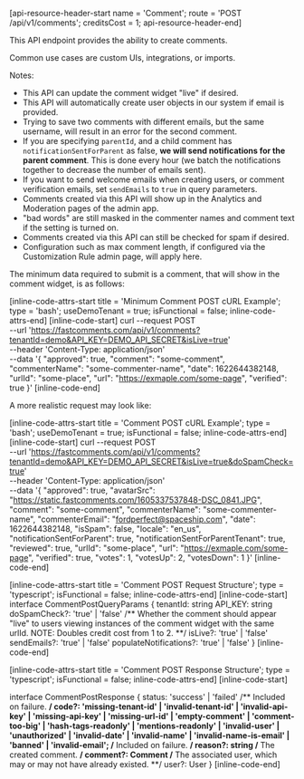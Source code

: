 [api-resource-header-start name = 'Comment'; route = 'POST /api/v1/comments'; creditsCost = 1; api-resource-header-end]

This API endpoint provides the ability to create comments.

Common use cases are custom UIs, integrations, or imports.

Notes:

- This API can update the comment widget "live" if desired.
- This API will automatically create user objects in our system if email is provided.
- Trying to save two comments with different emails, but the same username, will result in an error for the second comment. 
- If you are specifying `parentId`, and a child comment has `notificationSentForParent` as false, **we will send notifications for the parent comment**. This is done every hour (we batch the notifications together to decrease the number of emails sent).
- If you want to send welcome emails when creating users, or comment verification emails, set `sendEmails` to `true` in query parameters.
- Comments created via this API will show up in the Analytics and Moderation pages of the admin app.
- "bad words" are still masked in the commenter names and comment text if the setting is turned on.
- Comments created via this API can still be checked for spam if desired.
- Configuration such as max comment length, if configured via the Customization Rule admin page, will apply here.

The minimum data required to submit is a comment, that will show in the comment widget, is as follows:

[inline-code-attrs-start title = 'Minimum Comment POST cURL Example'; type = 'bash'; useDemoTenant = true; isFunctional = false; inline-code-attrs-end]
[inline-code-start]
curl --request POST \
  --url 'https://fastcomments.com/api/v1/comments?tenantId=demo&API_KEY=DEMO_API_SECRET&isLive=true' \
  --header 'Content-Type: application/json' \
  --data '{
	"approved": true,
	"comment": "some-comment",
	"commenterName": "some-commenter-name",
	"date": 1622644382148,
	"urlId": "some-place",
	"url": "https://exmaple.com/some-page",
	"verified": true
}'
[inline-code-end]

A more realistic request may look like:

[inline-code-attrs-start title = 'Comment POST cURL Example'; type = 'bash'; useDemoTenant = true; isFunctional = false; inline-code-attrs-end]
[inline-code-start]
curl --request POST \
  --url 'https://fastcomments.com/api/v1/comments?tenantId=demo&API_KEY=DEMO_API_SECRET&isLive=true&doSpamCheck=true' \
  --header 'Content-Type: application/json' \
  --data '{
	"approved": true,
	"avatarSrc": "https://static.fastcomments.com/1605337537848-DSC_0841.JPG",
	"comment": "some-comment",
	"commenterName": "some-commenter-name",
	"commenterEmail": "fordperfect@spaceship.com",
	"date": 1622644382148,
	"isSpam": false,
	"locale": "en_us",
	"notificationSentForParent": true,
	"notificationSentForParentTenant": true,
	"reviewed": true,
	"urlId": "some-place",
	"url": "https://exmaple.com/some-page",
	"verified": true,
	"votes": 1,
	"votesUp": 2,
	"votesDown": 1
}'
[inline-code-end]

[inline-code-attrs-start title = 'Comment POST Request Structure'; type = 'typescript'; isFunctional = false; inline-code-attrs-end]
[inline-code-start]
interface CommentPostQueryParams {
    tenantId: string
    API_KEY: string
    doSpamCheck?: 'true' | 'false'
	/** Whether the comment should appear "live" to users viewing instances of the comment widget with the same urlId. NOTE: Doubles credit cost from 1 to 2. **/
    isLive?: 'true' | 'false'
    sendEmails?: 'true' | 'false'
    populateNotifications?: 'true' | 'false'
}
[inline-code-end]

[inline-code-attrs-start title = 'Comment POST Response Structure'; type = 'typescript'; isFunctional = false; inline-code-attrs-end]
[inline-code-start]

interface CommentPostResponse {
    status: 'success' | 'failed'
    /** Included on failure. **/
    code?: 'missing-tenant-id' | 'invalid-tenant-id' | 'invalid-api-key' | 'missing-api-key' | 'missing-url-id' | 'empty-comment' | 'comment-too-big' | 'hash-tags-readonly' | 'mentions-readonly' | 'invalid-user' | 'unauthorized' | 'invalid-date' | 'invalid-name' | 'invalid-name-is-email' | 'banned' | 'invalid-email';
    /** Included on failure. **/
    reason?: string
    /** The created comment. **/
    comment?: Comment
    /** The associated user, which may or may not have already existed. **/
    user?: User
}
[inline-code-end]
